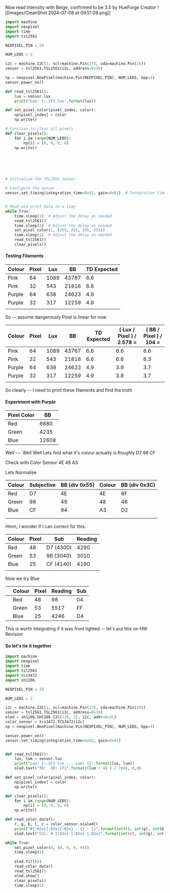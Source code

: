
Now read Intensity with Beige, confirmed to be 3.5 by HueForge Creator
![[Images/CleanShot 2024-07-08 at 09.51.08.png]]

```python
import machine
import neopixel
import time
import tsl2561

NEOPIXEL_PIN = 29 

NUM_LEDS = 2

i2c = machine.I2C(1, scl=machine.Pin(27), sda=machine.Pin(26))
sensor = tsl2561.TSL2561(i2c, address=0x39)

np = neopixel.NeoPixel(machine.Pin(NEOPIXEL_PIN), NUM_LEDS, bpp=4)
sensor.power_on()

def read_tsl2561():
    lux = sensor.lux
    print("Lux: {:.2f} lux".format(lux))

def set_pixel_color(pixel_index, color):
    np[pixel_index] = color
    np.write()

# Function to clear all pixels
def clear_pixels():
    for i in range(NUM_LEDS):
        np[i] = (0, 0, 0, 0)
    np.write()






# Initialize the TSL2561 sensor

# Configure the sensor
sensor.set_timing(integration_time=0x02, gain=0x01)  # Integration time and gain can be adjusted


# Read and print data in a loop
while True:
    time.sleep(1)  # Adjust the delay as needed
    read_tsl2561()
    time.sleep(1)  # Adjust the delay as needed
    set_pixel_color(1, (255, 255, 255, 255))
    time.sleep(1)  # Adjust the delay as needed
    read_tsl2561()
    clear_pixels()


```


#### Testing Filaments
| Colour | Pixel | Lux  | BB    | TD Expected |
| ------ | ----- | ---- | ----- | ----------- |
| Pink   | 64    | 1089 | 43767 | 6.6         |
| Pink   | 32    | 543  | 21816 | 6.6         |
| Purple | 64    | 638  | 24623 | 4.9         |
| Purple | 32    | 317  | 12259 | 4.9         |
|        |       |      |       |             |
So -- assume dangerously Pixel is linear for now

| Colour | Pixel | Lux  | BB    | TD Expected | ( Lux / Pixel ) / 2.578 = | ( BB / Pixel ) / 104 = |
| ------ | ----- | ---- | ----- | ----------- | ------------------------- | ---------------------- |
| Pink   | 64    | 1089 | 43767 | 6.6         | 6.6                       | 6.6                    |
| Pink   | 32    | 543  | 21816 | 6.6         | 6.6                       | 6.3                    |
| Purple | 64    | 638  | 24623 | 4.9         | 3.9                       | 3.7                    |
| Purple | 32    | 317  | 12259 | 4.9         | 3.8                       | 3.7                    |
|        |       |      |       |             |                           |                        |
So clearly -- I need to print these filaments and find the truth
#### Experiment with Purple
| Pixel Color | BB    |
| ----------- | ----- |
| Red         | 6680  |
| Green       | 4235  |
| Blue        | 12608 |
Well --- Well Well
Lets find what it's colour actually is 
Roughly D7 98 CF

Check with Color Sensor
4E 48 A3

Lets Normalise

| Colour | Subjective | BB (div 0x55) | Colour | BB (div 0x3C) |
| ------ | ---------- | ------------- | ------ | ------------- |
| Red    | D7         | 4E            | 4E     | 6F            |
| Green  | 98         | 49            | 48     | 46            |
| Blue   | CF         | 94            | A3     | D2            |
|        |            |               |        |               |
|        |            |               |        |               |

Hmm, I wonder if I can correct for this. 

| Colour | Pixel | Sub       | Reading |
| ------ | ----- | --------- | ------- |
| Red    | 48    | D7 (4300) | 4290    |
| Green  | 53    | 98 (3040) | 3010    |
| Blue   | 25    | CF (4140) | 4190    |
|        |       |           |         |
 Now we try Blue
 
|     | Colour | Pixel | Reading | Sub |
| --- | ------ | ----- | ------- | --- |
|     | Red    | 48    | 98      | 04  |
|     | Green  | 53    | 5517    | FF  |
|     | Blue   | 25    | 4246    | D4  |

This is worth integrating if it was front lighted -- let's put this on HW Revision

#### So let's tie it together
```python
import machine
import neopixel
import time
import tsl2561
import tcs3472
import sh1106

NEOPIXEL_PIN = 29 

NUM_LEDS = 2

i2c = machine.I2C(1, scl=machine.Pin(27), sda=machine.Pin(26))
sensor = tsl2561.TSL2561(i2c, address=0x39)
oled = sh1106.SH1106_I2C(128, 32, i2c, addr=0x3C)
color_sensor = tcs3472.TCS3472(i2c)
np = neopixel.NeoPixel(machine.Pin(NEOPIXEL_PIN), NUM_LEDS, bpp=4)

sensor.power_on()
sensor.set_timing(integration_time=0x02, gain=0x01) 


def read_tsl2561():
    lux, lum = sensor.lux
    print("Lux: {:.2f} lux ... Lum: {}".format(lux, lum))
    oled.text("TD:  {0:.1f}".format((lum / 48 ) / 104), 0,0)

def set_pixel_color(pixel_index, color):
    np[pixel_index] = color
    np.write()

def clear_pixels():
    for i in range(NUM_LEDS):
        np[i] = (0, 0, 0, 0)
    np.write()

def read_color_data():
    r, g, b, l, c = color_sensor.scaled()
    print("#{:02x}{:02x}{:02x} - {} - {}".format(int(r), int(g), int(b), l, c))
    oled.text("Col: # {:02x} {:02x} {:02x}".format(int(r), int(g), int(b)), 0, 16)

while True:
    set_pixel_color(0, (0, 0, 0, 48))
    time.sleep(1)  
    
    oled.fill(0)
    read_color_data()
    read_tsl2561()
    oled.show()
    clear_pixels()
    time.sleep(5)



```